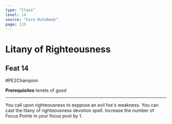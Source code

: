 ```yaml
---
type: "Class"
level: 14
source: "Core Rulebook"
page: 115
---
```

# Litany of Righteousness
## Feat 14
#PE2Champion

**Prerequisites** tenets of good

---
You call upon righteousness to exppose an evil foe's weakness. You can cast the litany of righteousness devotion spell. Increase the number of Focus Points in your focus pool by 1.